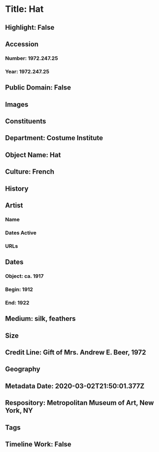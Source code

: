 # Title: Hat
## Highlight: False
## Accession
### Number: 1972.247.25
### Year: 1972.247.25
## Public Domain: False
## Images
## Constituents
## Department: Costume Institute
## Object Name: Hat
## Culture: French
## History
## Artist
### Name
### Dates Active
### URLs
## Dates
### Object: ca. 1917
### Begin: 1912
### End: 1922
## Medium: silk, feathers
## Size
## Credit Line: Gift of Mrs. Andrew E. Beer, 1972
## Geography
## Metadata Date: 2020-03-02T21:50:01.377Z
## Respository: Metropolitan Museum of Art, New York, NY
## Tags
## Timeline Work: False
